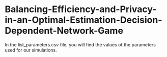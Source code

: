 # Balancing-Efficiency-and-Privacy-in-an-Optimal-Estimation-Decision-Dependent-Network-Game

In the list_parameters.csv file, you will find the values of the parameters used for our simulations.
